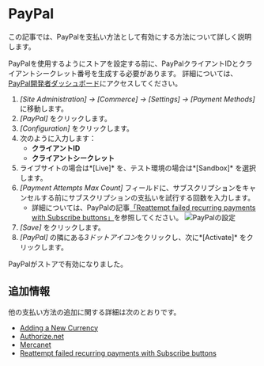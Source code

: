 # PayPal

この記事では、PayPalを支払い方法として有効にする方法について詳しく説明します。

PayPalを使用するようにストアを設定する前に、PayPalクライアントIDとクライアントシークレット番号を生成する必要があります。 詳細については、[PayPal開発者ダッシュボード](https://developer.paypal.com/developer/applications/create)にアクセスしてください。

1.  *[Site Administration] → [Commerce] → [Settings] → [Payment Methods]* に移動します。
2.  *[PayPal]* をクリックします。
3.  *[Configuration]* をクリックします。
4.  次のように入力します：
      - **クライアントID**
      - **クライアントシークレット**
5.  ライブサイトの場合は*[Live]* を、テスト環境の場合は*[Sandbox]* を選択します。
6.  *[Payment Attempts Max Count]* フィールドに、サブスクリプションをキャンセルする前にサブスクリプションの支払いを試行する回数を入力します。
      - 詳細については、PayPalの記事[「Reattempt failed recurring payments with Subscribe buttons」](https://developer.paypal.com/docs/paypal-payments-standard/integration-guide/reattempt-failed-payment/)を参照してください。 ![PayPalの設定](./paypal/images/01.png)
7.  *[Save]* をクリックします。
8.  *[PayPal]* の隣にある*3ドットアイコン*をクリックし、次に*[Activate]* をクリックします。

PayPalがストアで有効になりました。

## 追加情報

他の支払い方法の追加に関する詳細は次のとおりです。

  - [Adding a New Currency](../currencies/adding-a-new-currency.md)
  - [Authorize.net](./authorize.net.md)
  - [Mercanet](./mercanet.md)
  - [Reattempt failed recurring payments with Subscribe buttons](https://developer.paypal.com/docs/paypal-payments-standard/integration-guide/reattempt-failed-payment/)
